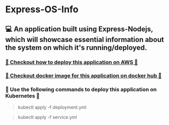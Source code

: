 # Express-OS-Info

## 💻 An application built using Express-Nodejs, which will showcase essential information about the system on which it's running/deployed.

### [🚀 Checkout how to deploy this application on AWS 🚀](https://sumitjeswani.hashnode.dev/deploying-first-application-to-aws)

### [🐋 Checkout docker image for this application on docker hub 🐋](https://hub.docker.com/repository/docker/sumitjeswani/express-os-info/general)

### 🚢 Use the following commands to deploy this application on Kubernetes 🚢
> kubectl apply -f deployment.yml

> kubectl apply -f service.yml
